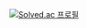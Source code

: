 [![Solved.ac 프로필](http://mazassumnida.wtf/api/v2/generate_badge?boj=mnmnyujin)](https://solved.ac/mnmnyujin)

